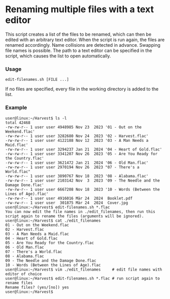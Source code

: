 # Renaming multiple files with a text editor

This script creates a list of the files to be renamed, which can then be edited with an arbitrary text editor. When the script is run again, the files are renamed accordingly. Name collisions are detected in advance. Swapping file names is possible. The path to a text editor can be specified in the script, which causes the list to open automatically.

### Usage

`edit-filenames.sh [FILE ...]`

If no files are specified, every file in the working directory is added to the list.

### Example

```console
user@linux:~/Harvest$ ls -l
total 42468
-rw-rw-r-- 1 user user 4948985 Nov 23  2023 '01 - Out on the Weekend.flac'
-rw-rw-r-- 1 user user 3282680 Nov 24  2023 '02 - Harvest.flac'
-rw-rw-r-- 1 user user 4122188 Nov 12  2023 '03 - A Man Needs a Maid.flac'
-rw-rw-r-- 1 user user 3294237 Jan 21  2024 '04 - Heart of Gold.flac'
-rw-rw-r-- 1 user user 3341207 Nov 26  2023 '05 - Are You Ready for the Country.flac'
-rw-rw-r-- 1 user user 3621472 Jan 21  2024 '06 - Old Man.flac'
-rw-rw-r-- 1 user user 2970194 Nov 26  2023 "07 - There's a World.flac"
-rw-rw-r-- 1 user user 3890767 Nov 18  2023 '08 - Alabama.flac'
-rw-rw-r-- 1 user user 2103142 Nov  3  2023 '09 - The Needle and the Damage Done.flac'
-rw-rw-r-- 1 user user 6667208 Nov 18  2023 '10 - Words (Between the Lines of Age).flac'
-rw-rw-r-- 1 user user 4916016 Mär 24  2024  Booklet.pdf
-rw-rw-r-- 1 user user  301875 Mär 24  2024  Cover.jpg
user@linux:~/Harvest$ edit-filenames.sh *.flac
You can now edit the file names in ./edit_filenames, then run this
script again to rename the files (arguments will be ignored).
user@linux:~/Harvest$ cat ./edit_filenames
01 - Out on the Weekend.flac
02 - Harvest.flac
03 - A Man Needs a Maid.flac
04 - Heart of Gold.flac
05 - Are You Ready for the Country.flac
06 - Old Man.flac
07 - There's a World.flac
08 - Alabama.flac
09 - The Needle and the Damage Done.flac
10 - Words (Between the Lines of Age).flac
user@linux:~/Harvest$ vim ./edit_filenames     # edit file names with editor of choice
user@linux:~/Harvest$ edit-filenames.sh *.flac # run script again to rename files
Rename files? (yes/[no]) yes
user@linux:~/Harvest$
```
